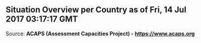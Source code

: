 ## Situation Overview per Country as of Fri, 14 Jul 2017 03:17:17 GMT

Source: **ACAPS (Assessment Capacities Project) - https://www.acaps.org**